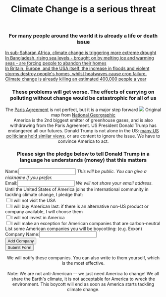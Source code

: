 
<div class="col-md-12">
	<center>
		<H1><span class="emphasis">Climate Change</span> is a serious threat</H1>
		<br>
		<H3>For many people around the world it is already a <span class="emphasis">life</span> or <span class="emphasis">death</span> issue</H3>
	</center>
</div>

<div class="col-md-12">
	<div class="col-md-offset-2 col-md-8">
		<div class="col-md-4 no-url-style justified">
			<a href="https://www.theguardian.com/global-development/2015/nov/23/somaliland-climate-change-drought-cyclones-life-or-death-challenge">
				In sub-Saharan Africa, climate change is triggering more extreme drought
			</a>
		</div>
		<div class="col-md-4 no-url-style justified">
			<a href="https://www.theguardian.com/global-development/2017/jan/20/bangladesh-struggles-turn-tide-climate-change-sea-levels-rise-coxs-bazar">
				In Bangladesh, rising sea levels - brought on by melting ice and warming seas - are forcing people to abandon their homes
			</a>
		</div>
		<div class="col-md-4 no-url-style justified">
			<a href="http://daraint.org/wp-content/uploads/2012/09/EXECUTIVE-AND-TECHNICAL-SUMMARY.pdf">
				In Britain, Europe, and the USA itself, the increase in floods and violent storms destroy people's homes, whilst heatwaves cause crop failure. Climate change is already killing an estimated 400,000 people a year
			</a>
		</div>
	</div>
</div>
<div class="col-md-12">
	<center>
		<H3>
			<span class="emphasis">These problems will get worse.</span> The effects of carrying on polluting without change would be catastrophic <span class="emphasis">for all of us</span>
		</H3>
	</center>
</div>
<div class="col-md-12">
	<div class="col-md-offset-2 col-md-8">
		<center>
			The <a href="http://unfccc.int/paris_agreement/items/9485.php">Paris Agreement</a> is not perfect, but it is a major step forward
			<img src="img/map-paris-agreement.png">
			<span class="muted">Original map from <a href="http://news.nationalgeographic.com/2017/06/climate-change-paris-agreement-map/">National Georgraphic</a></span>
		</center>
	</div>
</div>
<div class="col-md-12">
	<div class="col-md-offset-2 col-md-8">
		<center>
			America is the 2nd biggest emitter of greenhouse gases, and is also withdrawing from the Paris Agreement. US President <span class="emphasis">Donald Trump has endangered all our futures.</span> Donald Trump is not alone in the US: <a href="https://www.ofa.us/climate-change-deniers/#/">many US politicians hold similar views</a>, or are content to ignore the issue. <span class="emphasis">We have to convince America to act.</span>
		</center>
	</div>
</div>
<div class="col-md-12">
	<div class="col-md-offset-2 col-md-8">
		<center>
			<H3>Please sign the pledge below to tell Donald Trump in a language he understands (money) that this matters</H3>
		</center>
	</div>
	<div class="col-md-offset-2 col-md-8">
		<form id="pledgeForm" method='GET'>
			<label for='nameField'>Name:</label><input type='text' id='nameField'>
			<i>This will be public. You can give a nickname if you prefer.</i>
			<br>
			<label for='emailField'>Email:</label><input type='text' id='emailField'>
			<i>We will not share your email address.</i>
			<br>
			Until the United States of America joins the international community in tackling climate change, I pledge that:
			<br>
			<input type="checkbox" value="visit">I will not visit the USA<br>
			<input type="checkbox" value="buy-goods">I will buy American last: if there is an alternative non-US product or company available, I will choose them<br>
			<input type="checkbox" value="invest">I will not invest in America<br>
			<input type="checkbox" value="carbon-neutral">I will make an exception for American companies that are carbon-neutral<br>
			List some American companies you will be boycotting: (e.g. Exxon)
			<div id="pledgeFormDiv">
				<label for="company_0">Company Name:</label><input type='text' id='company_0'>
				<div id="additionalCompanies">
				</div>
				<input id='addCompanyNameButton' type='button' value='Add Company'>
				<br>
				<input type='submit' value='Submit Form'>
			</div>
		</form>
	</div>
</div>
<div class="col-md-12">
	<div class="col-md-offset-3 col-md-6">
		<center>
			We will notify these companies. You can also write to them yourself, which is the most effective.
		</center>
		<br>
		<center>
			Note: We are not anti-American -- we just need America to change! We all share the Earth's climate, it is not acceptable for America to wreck the environment. This boycott will end as soon as America starts tackling climate change.
		</center>
	</div>
</div>